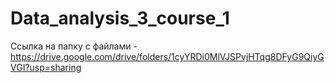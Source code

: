 # Data_analysis_3_course_1

Ссылка на папку с файлами - https://drive.google.com/drive/folders/1cyYRDi0MlVJSPvjHTqg8DFyG9QiyGVGI?usp=sharing
